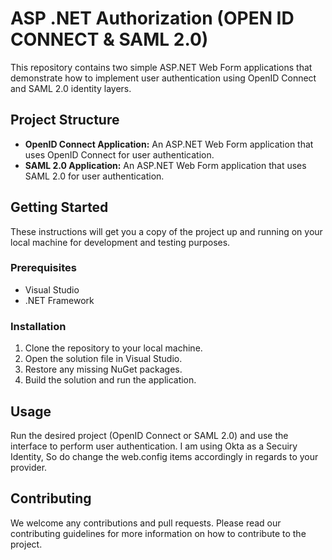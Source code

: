 <!DOCTYPE html>
<html>
<head>

</head>
<body>
  <h1>ASP .NET Authorization (OPEN ID CONNECT &amp; SAML 2.0)</h1>
  <p>
    This repository contains two simple ASP.NET Web Form applications that demonstrate how to implement user authentication using OpenID Connect and SAML 2.0 identity layers.
  </p>
  <h2>Project Structure</h2>
  <ul>
    <li><strong>OpenID Connect Application:</strong> An ASP.NET Web Form application that uses OpenID Connect for user authentication.</li>
    <li><strong>SAML 2.0 Application:</strong> An ASP.NET Web Form application that uses SAML 2.0 for user authentication.</li>
  </ul>
  <h2>Getting Started</h2>
  <p>
    These instructions will get you a copy of the project up and running on your local machine for development and testing purposes.
  </p>
  <h3>Prerequisites</h3>
  <ul>
    <li>Visual Studio</li>
    <li>.NET Framework</li>
  </ul>
  <h3>Installation</h3>
  <ol>
    <li>Clone the repository to your local machine.</li>
    <li>Open the solution file in Visual Studio.</li>
    <li>Restore any missing NuGet packages.</li>
    <li>Build the solution and run the application.</li>
  </ol>
  <h2>Usage</h2>
  <p>
    Run the desired project (OpenID Connect or SAML 2.0) and use the interface to perform user authentication. I am using Okta as a Secuiry Identity, So do change the web.config items accordingly in regards to your provider.
  </p>
  <h2>Contributing</h2>
  <p>
    We welcome any contributions and pull requests. Please read our contributing guidelines for more information on how to contribute to the project.
  </p>
</body>
</html>
